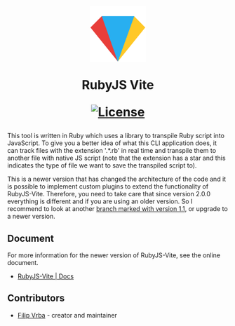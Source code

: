 <h1 align="center">
  <a href="https://rubygems.org/gems/rubyjs-vite">
    <!-- <img src="public/rjsv_gem.gif" width="128px"/> -->
    <img src="docs/rjsv.svg" width="128px"/>
  </a>
  <p>RubyJS Vite</p>
  <p align="center">
    <a href="https://github.com/filipvrba/ruby-js/blob/main/LICENSE">
      <img alt="License" src="https://img.shields.io/github/license/filipvrba/ruby-js?style=for-the-badge"/>
    </a>
  </p>
</h1>

This tool is written in Ruby which uses a library to transpile Ruby script into JavaScript. To give you a better idea of what this CLI application does, it can track files with the extension '.*.rb' in real time and transpile them to another file with native JS script (note that the extension has a star and this indicates the type of file we want to save the transpiled script to).

This is a newer version that has changed the architecture of the code and it is possible to implement custom plugins to extend the functionality of RubyJS-Vite. Therefore, you need to take care that since version 2.0.0 everything is different and if you are using an older version. So I recommend to look at another [branch marked with version 1.1](https://github.com/filipvrba/ruby-js/tree/1.1), or upgrade to a newer version.

## Document

For more information for the newer version of RubyJS-Vite, see the online document.

- [RubyJS-Vite | Docs](https://filipvrba.github.io/ruby-js/)

## Contributors
- [Filip Vrba](https://github.com/filipvrba) - creator and maintainer